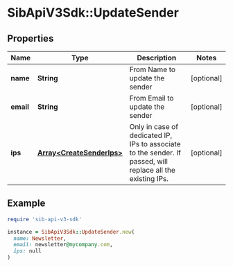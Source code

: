 # SibApiV3Sdk::UpdateSender

## Properties

| Name | Type | Description | Notes |
| ---- | ---- | ----------- | ----- |
| **name** | **String** | From Name to update the sender | [optional] |
| **email** | **String** | From Email to update the sender | [optional] |
| **ips** | [**Array&lt;CreateSenderIps&gt;**](CreateSenderIps.md) | Only in case of dedicated IP, IPs to associate to the sender. If passed, will replace all the existing IPs. | [optional] |

## Example

```ruby
require 'sib-api-v3-sdk'

instance = SibApiV3Sdk::UpdateSender.new(
  name: Newsletter,
  email: newsletter@mycompany.com,
  ips: null
)
```

